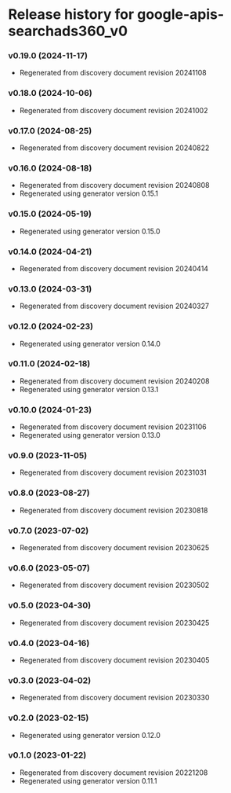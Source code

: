 # Release history for google-apis-searchads360_v0

### v0.19.0 (2024-11-17)

* Regenerated from discovery document revision 20241108

### v0.18.0 (2024-10-06)

* Regenerated from discovery document revision 20241002

### v0.17.0 (2024-08-25)

* Regenerated from discovery document revision 20240822

### v0.16.0 (2024-08-18)

* Regenerated from discovery document revision 20240808
* Regenerated using generator version 0.15.1

### v0.15.0 (2024-05-19)

* Regenerated using generator version 0.15.0

### v0.14.0 (2024-04-21)

* Regenerated from discovery document revision 20240414

### v0.13.0 (2024-03-31)

* Regenerated from discovery document revision 20240327

### v0.12.0 (2024-02-23)

* Regenerated using generator version 0.14.0

### v0.11.0 (2024-02-18)

* Regenerated from discovery document revision 20240208
* Regenerated using generator version 0.13.1

### v0.10.0 (2024-01-23)

* Regenerated from discovery document revision 20231106
* Regenerated using generator version 0.13.0

### v0.9.0 (2023-11-05)

* Regenerated from discovery document revision 20231031

### v0.8.0 (2023-08-27)

* Regenerated from discovery document revision 20230818

### v0.7.0 (2023-07-02)

* Regenerated from discovery document revision 20230625

### v0.6.0 (2023-05-07)

* Regenerated from discovery document revision 20230502

### v0.5.0 (2023-04-30)

* Regenerated from discovery document revision 20230425

### v0.4.0 (2023-04-16)

* Regenerated from discovery document revision 20230405

### v0.3.0 (2023-04-02)

* Regenerated from discovery document revision 20230330

### v0.2.0 (2023-02-15)

* Regenerated using generator version 0.12.0

### v0.1.0 (2023-01-22)

* Regenerated from discovery document revision 20221208
* Regenerated using generator version 0.11.1

